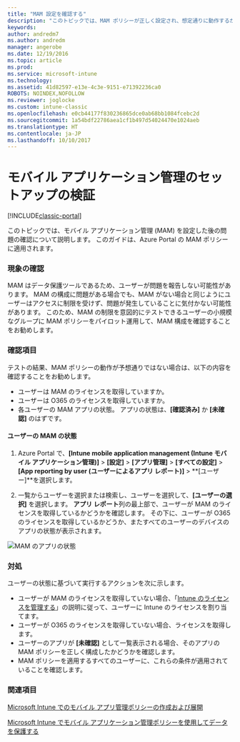 ```yaml
---
title: "MAM 設定を確認する"
description: "このトピックでは、MAM ポリシーが正しく設定され、想定通りに動作するかをテストし、確認する方法を説明します。"
keywords: 
author: andredm7
ms.author: andredm
manager: angerobe
ms.date: 12/19/2016
ms.topic: article
ms.prod: 
ms.service: microsoft-intune
ms.technology: 
ms.assetid: 41d82597-e13e-4c3e-9151-e71392236ca0
ROBOTS: NOINDEX,NOFOLLOW
ms.reviewer: joglocke
ms.custom: intune-classic
ms.openlocfilehash: e0cb44177f830236865dce0ab68bb1084fcebc2d
ms.sourcegitcommit: 1a54bdf22786aea1cf1b497d54024470e1024aeb
ms.translationtype: HT
ms.contentlocale: ja-JP
ms.lasthandoff: 10/10/2017
---
```

# <a name="validating-your-mobile-application-management-setup"></a>モバイル アプリケーション管理のセットアップの検証

[!INCLUDE[classic-portal](../includes/classic-portal.md)]

このトピックでは、モバイル アプリケーション管理 (MAM) を設定した後の問題の確認について説明します。 このガイドは、Azure Portal の MAM ポリシーに適用されます。

### <a name="checking-for-symptoms"></a>現象の確認
MAM はデータ保護ツールであるため、ユーザーが問題を報告しない可能性があります。 MAM の構成に問題がある場合でも、MAM がない場合と同じようにユーザーはアクセスに制限を受けず、問題が発生していることに気付かない可能性があります。 このため、MAM の制限を意図的にテストできるユーザーの小規模なグループに MAM ポリシーをパイロット運用して、MAM 構成を確認することをお勧めします。


### <a name="what-to-check"></a>確認項目

テストの結果、MAM ポリシーの動作が予想通りではない場合は、以下の内容を確認することをお勧めします。

- ユーザーは MAM のライセンスを取得していますか。
- ユーザーは O365 のライセンスを取得していますか。
- 各ユーザーの MAM アプリの状態。 アプリの状態は、**[確認済み]** か **[未確認]** のはずです。

#### <a name="user-mam-status"></a>ユーザーの MAM の状態
1. Azure Portal で、**[Intune mobile application management (Intune モバイル アプリケーション管理)]** > **[設定]** > **[アプリ管理]** > **[すべての設定]** > **[App reporting by user (ユーザーによるアプリ レポート)]** > **[ユーザー]**を選択します。

2. 一覧からユーザーを選択または検索し、ユーザーを選択して、**[ユーザーの選択]** を選択します。 **アプリ レポート**列の最上部で、ユーザーが MAM のライセンスを取得しているかどうかを確認します。 その下に、ユーザーが O365 のライセンスを取得しているかどうか、またすべてのユーザーのデバイスのアプリの状態が表示されます。

![MAM のアプリの状態](..\media\ts-mam-user-apps.png)

### <a name="what-to-do"></a>対処
ユーザーの状態に基づいて実行するアクションを次に示します。

- ユーザーが MAM のライセンスを取得していない場合、「[Intune のライセンスを管理する](/intune/setup-steps)」の説明に従って、ユーザーに Intune のライセンスを割り当てます。
- ユーザーが O365 のライセンスを取得していない場合、ライセンスを取得します。
- ユーザーのアプリが **[未確認]** として一覧表示される場合、そのアプリの MAM ポリシーを正しく構成したかどうかを確認します。
- MAM ポリシーを適用するすべてのユーザーに、これらの条件が適用されていることを確認します。

### <a name="see-also"></a>関連項目
[Microsoft Intune でのモバイル アプリ管理ポリシーの作成および展開](..\deploy-use\get-ready-to-configure-mobile-app-management-policies-with-microsoft-intune.md)

[Microsoft Intune でモバイル アプリケーション管理ポリシーを使用してデータを保護する](..\deploy-use\protect-app-data-using-mobile-app-management-policies-with-microsoft-intune.md)
